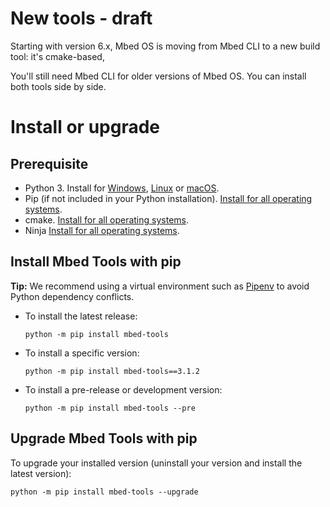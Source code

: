 # New tools - draft

<!--well this is a disaster-->

Starting with version 6.x, Mbed OS is moving from Mbed CLI to a new build tool: it's cmake-based,

You'll still need Mbed CLI for older versions of Mbed OS. You can install both tools side by side.<!--seems like Mbed CLI also requires Python 3, so there shouldn't be any issues-->


# Install or upgrade

## Prerequisite

- Python 3. Install for [Windows](https://docs.python.org/3/using/windows.html), [Linux](https://docs.python.org/3/using/unix.html) or [macOS](https://docs.python.org/3/using/mac.html).
- Pip (if not included in your Python installation). [Install for all operating systems](https://pip.pypa.io/en/stable/installing/).
- cmake. [Install for all operating systems](https://cmake.org/install/).
- Ninja [Install for all operating systems](https://github.com/ninja-build/ninja/wiki/Pre-built-Ninja-packages).
<!--are there versions for cmake and ninja?-->

## Install Mbed Tools with pip

<span class="tips">**Tip:** We recommend using a virtual environment such as [Pipenv](https://github.com/pypa/pipenv/blob/master/README.md) to avoid Python dependency conflicts.</span><!--but.... should I have put that where I told them to install Python, or is the problem that during install certain dependencies may be reinstalled?-->

- To install the latest release:

    ```
    python -m pip install mbed-tools
    ```
- To install a specific version:

    ```
    python -m pip install mbed-tools==3.1.2
    ```

- To install a pre-release or development version:

    ```
    python -m pip install mbed-tools --pre
    ```

## Upgrade Mbed Tools with pip

To upgrade your installed version (uninstall your version and install the latest version):

```
python -m pip install mbed-tools --upgrade
```
